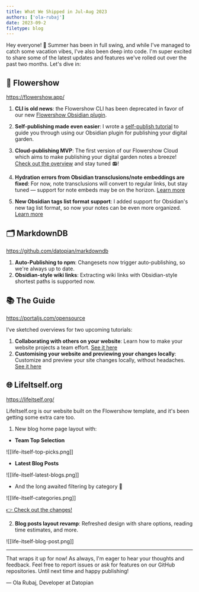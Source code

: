 ```yaml
---
title: What We Shipped in Jul-Aug 2023
authors: ['ola-rubaj']
date: 2023-09-2
filetype: blog
---
```


Hey everyone! 👋 Summer has been in full swing, and while I've managed to catch some vacation vibes, I've also been deep into code. I'm super excited to share some of the latest updates and features we've rolled out over the past two months. Let's dive in:

## 🌷 Flowershow

https://flowershow.app/

1. **CLI is old news**: the Flowershow CLI has been deprecated in favor of our new [Flowershow Obsidian plugin](https://github.com/datopian/obsidian-flowershow).

2. **Self-publishing made even easier**: I wrote a [self-publish tutorial](https://flowershow.app/docs/publish-howto) to guide you through using our Obsidian plugin for publishing your digital garden.

3. **Cloud-publishing MVP**: The first version of our Flowershow Cloud which aims to make publishing your digital garden notes a breeze! [Check out the overview](https://flowershow.app#cloud-publish) and stay tuned 📻!

4. **Hydration errors from Obsidian transclusions/note embeddings are fixed**: For now, note transclusions will convert to regular links, but stay tuned — support for note embeds may be on the horizon. [Learn more](https://github.com/datopian/flowershow/issues/545)

5. **New Obsidian tags list format support**: I added support for Obsidian's new tag list format, so now your notes can be even more organized. [Learn more](https://github.com/datopian/flowershow/issues/543)

## 🗂️ MarkdownDB

https://github.com/datopian/markdowndb

1. **Auto-Publishing to npm**: Changesets now trigger auto-publishing, so we're always up to date.
2. **Obsidian-style wiki links**: Extracting wiki links with Obsidian-style shortest paths is supported now.

## 📚 The Guide

https://portaljs.com/opensource

I’ve sketched overviews for two upcoming tutorials:

1. **Collaborating with others on your website**: Learn how to make your website projects a team effort. [See it here](https://portaljs.com/guide#tutorial-3-collaborating-with-others-on-your-website-project)
2. **Customising your website and previewing your changes locally**: Customize and preview your site changes locally, without headaches. [See it here](https://portaljs.com/guide#tutorial-4-customising-your-website-locally-and-previewing-your-changes-locally)

## 🌐 LifeItself.org

https://lifeitself.org/

LifeItself.org is our website built on the Flowershow template, and it's been getting some extra care too.

1. New blog home page layout with:

- **Team Top Selection**

![[life-itself-top-picks.png]]

- **Latest Blog Posts**

![[life-itself-latest-blogs.png]]

- And the long awaited filtering by category 🎉

![[life-itself-categories.png]]

[👉 Check out the changes!](https://lifeitself.org/blog)

2. **Blog posts layout revamp**: Refreshed design with share options, reading time estimates, and more.

![[life-itself-blog-post.png]]

---

That wraps it up for now! As always, I'm eager to hear your thoughts and feedback. Feel free to report issues or ask for features on our GitHub repositories. Until next time and happy publishing!

— Ola Rubaj, Developer at Datopian
